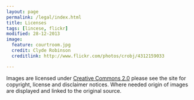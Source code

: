 ```yaml
---
layout: page
permalink: /legal/index.html
title: Licenses
tags: [lincese, flickr]
modified: 28-12-2013
image:
  feature: courtroom.jpg
  credit: Clyde Robinson
  creditlink: http://www.flickr.com/photos/crobj/4312159033

---
```


Images are licensed under [Creative Commons 2.0](http://creativecommons.org/licenses/by/2.0/) please see the site for copyright, license and disclaimer notices. Where needed origin of images are displayed and linked to the original source.
